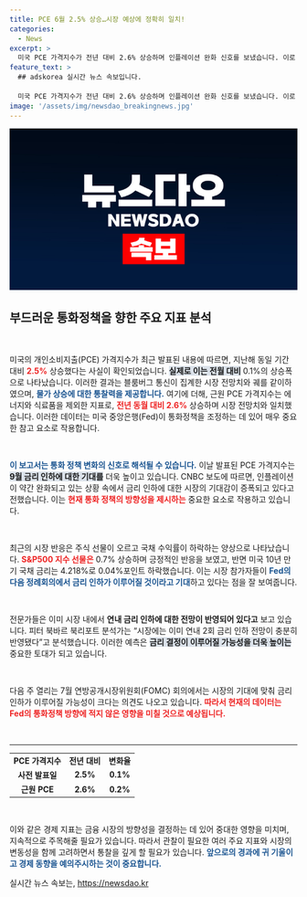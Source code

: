 ```yaml
---
title: PCE 6월 2.5% 상승…시장 예상에 정확히 일치!
categories:
  - News
excerpt: >
  미국 PCE 가격지수가 전년 대비 2.6% 상승하며 인플레이션 완화 신호를 보냈습니다. 이로 인해 9월 금리 인하 기대감이 커지며 시장 반응이 뜨겁습니다.
feature_text: >
  ## adskorea 실시간 뉴스 속보입니다.

  미국 PCE 가격지수가 전년 대비 2.6% 상승하며 인플레이션 완화 신호를 보냈습니다. 이로 인해 9월 금리 인하 기대감이 커지며 시장 반응이 뜨겁습니다.
image: '/assets/img/newsdao_breakingnews.jpg'
---
```


<p><img src="/assets/img/newsdao_breakingnews.jpg" alt="adskorea 속보" /></p>

<h2 data-ke-size="size26">부드러운 통화정책을 향한 주요 지표 분석</h2>

<p data-ke-size="size16">&nbsp;</p>

<p>미국의 개인소비지출(PCE) 가격지수가 최근 발표된 내용에 따르면, 지난해 동일 기간 대비 <b><span style="color: #ee2323;">2.5%</span></b> 상승했다는 사실이 확인되었습니다. <b><span style="background-color: #21538527;">실제로 이는 전월 대비</span></b> 0.1%의 상승폭으로 나타났습니다. 이러한 결과는 블룸버그 통신이 집계한 시장 전망치와 궤를 같이하였으며, <b><span style="color: #1a5490;">물가 상승에 대한 통찰력을 제공합니다.</span></b> 여기에 더해, 근원 PCE 가격지수는 에너지와 식료품을 제외한 지표로, <b><span style="color: #ee2323;">전년 동월 대비 2.6%</span></b> 상승하며 시장 전망치와 일치했습니다. 이러한 데이터는 미국 중앙은행(Fed)이 통화정책을 조정하는 데 있어 매우 중요한 참고 요소로 작용합니다.</p>

<p data-ke-size="size16">&nbsp;</p>

<p><b><span style="color: #1a5490;">이 보고서는 통화 정책 변화의 신호로 해석될 수 있습니다.</span></b> 이날 발표된 PCE 가격지수는 <b><span style="background-color: #21538527;">9월 금리 인하에 대한 기대를</span></b> 더욱 높이고 있습니다. CNBC 보도에 따르면, 인플레이션이 약간 완화되고 있는 상황 속에서 금리 인하에 대한 시장의 기대감이 증폭되고 있다고 전했습니다. 이는 <b><span style="color: #ee2323;">현재 통화 정책의 방향성을 제시하는</span></b> 중요한 요소로 작용하고 있습니다. </p>

<p data-ke-size="size16">&nbsp;</p>

<p>최근의 시장 반응은 주식 선물이 오르고 국채 수익률이 하락하는 양상으로 나타났습니다. <b><span style="color: #ee2323;">S&amp;P500 지수 선물은</span></b> 0.7% 상승하며 긍정적인 반응을 보였고, 반면 미국 10년 만기 국채 금리는 4.218%로 0.04%포인트 하락했습니다. 이는 시장 참가자들이 <b><span style="color: #1a5490;">Fed의 다음 정례회의에서 금리 인하가 이루어질 것이라고 기대</span></b>하고 있다는 점을 잘 보여줍니다.</p>

<p data-ke-size="size16">&nbsp;</p>

<p>전문가들은 이미 시장 내에서 <b><span style="foreground: #1a5490;">연내 금리 인하에 대한 전망이 반영되어 있다고</span></b> 보고 있습니다. 피터 북바르 북리포트 분석가는 “시장에는 이미 연내 2회 금리 인하 전망이 충분히 반영됐다”고 분석했습니다. 이러한 예측은 <b><span style="background-color: #21538527;">금리 결정이 이루어질 가능성을 더욱 높이는</span></b> 중요한 토대가 되고 있습니다.</p>

<p data-ke-size="size16">&nbsp;</p>

<p>다음 주 열리는 7월 연방공개시장위원회(FOMC) 회의에서는 시장의 기대에 맞춰 금리 인하가 이루어질 가능성이 크다는 의견도 나오고 있습니다. <b><span style="color: #ee2323;">따라서 현재의 데이터는 Fed의 통화정책 방향에 적지 않은 영향을 미칠 것으로 예상됩니다.</span></b></p>

<p data-ke-size="size16">&nbsp;</p>

<hr>

<table>
<tr>
<td style="text-align: center; height: 17px;"><b>PCE 가격지수</b></td>
<td style="text-align: center; height: 17px;"><b>전년 대비</b></td>
<td style="text-align: center; height: 17px;"><b>변화율</b></td>
</tr>
<tr>
<td style="text-align: center; height: 17px;"><b>사전 발표일</b></td>
<td style="text-align: center; height: 17px;"><b>2.5%</b></td>
<td style="text-align: center; height: 17px;"><b>0.1%</b></td>
</tr>
<tr>
<td style="text-align: center; height: 17px;"><b>근원 PCE</b></td>
<td style="text-align: center; height: 17px;"><b>2.6%</b></td>
<td style="text-align: center; height: 17px;"><b>0.2%</b></td>
</tr>
</table>

<p data-ke-size="size16">&nbsp;</p>

<p>이와 같은 경제 지표는 금융 시장의 방향성을 결정하는 데 있어 중대한 영향을 미치며, 지속적으로 주목해줄 필요가 있습니다. 따라서 관찰이 필요한 여러 주요 지표와 시장의 변동성을 함께 고려하면서 통찰을 깊게 할 필요가 있습니다. <b><span style="color: #1a5490;">앞으로의 경과에 귀 기울이고 경제 동향을 예의주시하는 것이 중요합니다.</span></b></p>
실시간 뉴스 속보는, <a href="https://newsdao.kr" rel="dofollow">https://newsdao.kr</a>


